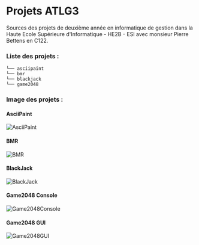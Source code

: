 # Projets ATLG3
Sources des projets de deuxième année en informatique de gestion dans la Haute Ecole Supérieure d'Informatique - HE2B - ESI avec monsieur Pierre Bettens en C122.

### Liste des projets :
```
└── asciipaint
└── bmr
└── blackjack
└── game2048
```
### Image des projets :

#### AsciiPaint ####
![AsciiPaint](https://nsa40.casimages.com/img/2020/10/05/201005023731177436.png)

#### BMR ####
![BMR](https://zupimages.net/up/20/44/7qgw.png)

#### BlackJack ####
![BlackJack](https://nsa40.casimages.com/img/2020/09/25/20092503232515288.jpg)

#### Game2048 Console ####
![Game2048Console](https://www.zupimages.net/up/20/44/3j04.png)

#### Game2048 GUI ####
![Game2048GUI](https://nsa40.casimages.com/img/2020/12/12/201212032648570274.png)
